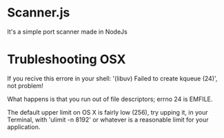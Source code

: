 Scanner.js
==========

It's a simple port scanner made in NodeJs

Trubleshooting OSX
==================

If you recive this errore in your shell: '(libuv) Failed to create kqueue (24)', not problem!

What happens is that you run out of file descriptors; errno 24 is EMFILE.

The default upper limit on OS X is fairly low (256), try upping it, in your Terminal,  with 'ulimit -n 8192' or whatever is a reasonable limit for your application.

